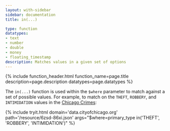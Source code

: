 ```yaml
---
layout: with-sidebar
sidebar: documentation
title: in(...)

type: function
datatypes:
- text 
- number
- double
- money
- floating_timestamp
description: Matches values in a given set of options
---
```


{% include function_header.html function_name=page.title description=page.description datatypes=page.datatypes %}

The `in(...)` function is used within the `$where` parameter to match against a set of possible values. For example, to match on the `THEFT`, `ROBBERY`, and `INTIMIDATION` values in the [Chicago Crimes](http://data.cityofchicago.org/d/6zsd-86xi):

{% include tryit.html domain='data.cityofchicago.org' path='/resource/6zsd-86xi.json' args="$where=primary_type in('THEFT', 'ROBBERY', 'INTIMIDATION')" %}

